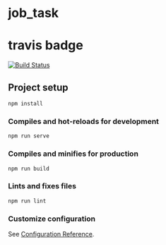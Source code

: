 # job_task

# travis badge
[![Build Status](https://travis-ci.com/mahmoudkamalfci/Job_task.svg?branch=main)](https://travis-ci.com/mahmoudkamalfci/Job_task)
## Project setup
```
npm install
```

### Compiles and hot-reloads for development
```
npm run serve
```

### Compiles and minifies for production
```
npm run build
```

### Lints and fixes files
```
npm run lint
```

### Customize configuration
See [Configuration Reference](https://cli.vuejs.org/config/).
